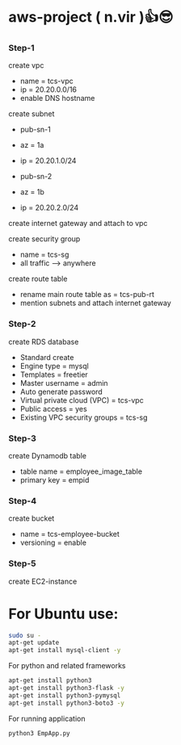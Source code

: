 # aws-project ( n.vir )👍😎

### Step-1

create vpc

 - name = tcs-vpc
 - ip = 20.20.0.0/16
 - enable DNS hostname

create subnet

 - pub-sn-1
 - az = 1a
 - ip = 20.20.1.0/24

 - pub-sn-2
 - az = 1b
 - ip = 20.20.2.0/24

create internet gateway  and attach to vpc

create security group

 - name =  tcs-sg
 - all traffic --> anywhere

create route table

 - rename main route table as  =  tcs-pub-rt
 - mention subnets and attach internet gateway
   

### Step-2

create RDS database

 - Standard create
 - Engine type  =  mysql
 - Templates  =  freetier
 - Master username  =  admin
 - Auto generate password
 - Virtual private cloud (VPC)  =  tcs-vpc
 - Public access  =  yes
 - Existing VPC security groups  = tcs-sg


### Step-3

create Dynamodb table

 - table name  =  employee_image_table
 - primary key  =  empid


### Step-4

create bucket

 - name  =  tcs-employee-bucket
 - versioning  =  enable


### Step-5

create EC2-instance


# For Ubuntu use:

```sh
sudo su -
apt-get update
apt-get install mysql-client -y
```
	   
For python and related frameworks

```sh
apt-get install python3
apt-get install python3-flask -y
apt-get install python3-pymysql
apt-get install python3-boto3 -y
```

For running application

```sh
python3 EmpApp.py
```
